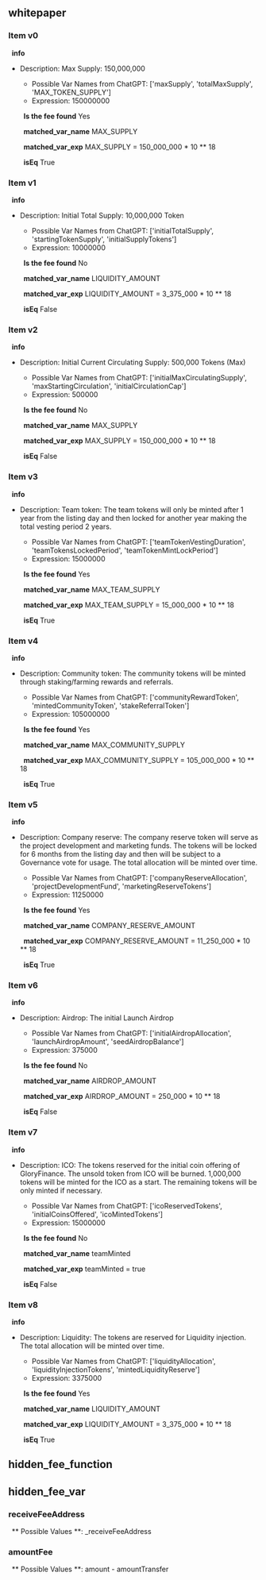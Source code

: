 ## whitepaper

### Item v0

   &ensp;**info**
   &emsp; 
- Description: Max Supply: 150,000,000 
   - Possible Var Names from ChatGPT: ['maxSupply', 'totalMaxSupply', 'MAX_TOKEN_SUPPLY'] 
   - Expression:  150000000 


   &ensp;**Is the fee found**
    Yes

   &ensp;**matched_var_name**
    MAX_SUPPLY

   &ensp;**matched_var_exp**
    MAX_SUPPLY = 150_000_000 * 10 ** 18

   &ensp;**isEq**
    True

### Item v1

   &ensp;**info**
   &emsp; 
- Description: Initial Total Supply: 10,000,000 Token 
   - Possible Var Names from ChatGPT: ['initialTotalSupply', 'startingTokenSupply', 'initialSupplyTokens'] 
   - Expression:  10000000 


   &ensp;**Is the fee found**
    No

   &ensp;**matched_var_name**
    LIQUIDITY_AMOUNT

   &ensp;**matched_var_exp**
    LIQUIDITY_AMOUNT = 3_375_000 * 10 ** 18

   &ensp;**isEq**
    False

### Item v2

   &ensp;**info**
   &emsp; 
- Description: Initial Current Circulating Supply: 500,000 Tokens (Max) 
   - Possible Var Names from ChatGPT: ['initialMaxCirculatingSupply', 'maxStartingCirculation', 'initialCirculationCap'] 
   - Expression:  500000 


   &ensp;**Is the fee found**
    No

   &ensp;**matched_var_name**
    MAX_SUPPLY

   &ensp;**matched_var_exp**
    MAX_SUPPLY = 150_000_000 * 10 ** 18

   &ensp;**isEq**
    False

### Item v3

   &ensp;**info**
   &emsp; 
- Description: Team token: The team tokens will only be minted after 1 year from the listing day and then locked for another year making the total vesting period 2 years. 
   - Possible Var Names from ChatGPT: ['teamTokenVestingDuration', 'teamTokensLockedPeriod', 'teamTokenMintLockPeriod'] 
   - Expression:  15000000 


   &ensp;**Is the fee found**
    Yes

   &ensp;**matched_var_name**
    MAX_TEAM_SUPPLY

   &ensp;**matched_var_exp**
    MAX_TEAM_SUPPLY = 15_000_000 * 10 ** 18

   &ensp;**isEq**
    True

### Item v4

   &ensp;**info**
   &emsp; 
- Description: Community token: The community tokens will be minted through staking/farming rewards and referrals. 
   - Possible Var Names from ChatGPT: ['communityRewardToken', 'mintedCommunityToken', 'stakeReferralToken'] 
   - Expression:  105000000 


   &ensp;**Is the fee found**
    Yes

   &ensp;**matched_var_name**
    MAX_COMMUNITY_SUPPLY

   &ensp;**matched_var_exp**
    MAX_COMMUNITY_SUPPLY = 105_000_000 * 10 ** 18

   &ensp;**isEq**
    True

### Item v5

   &ensp;**info**
   &emsp; 
- Description: Company reserve: The company reserve token will serve as the project development and marketing funds. The tokens will be locked for 6 months from the listing day and then will be subject to a Governance vote for usage. The total allocation will be minted over time. 
   - Possible Var Names from ChatGPT: ['companyReserveAllocation', 'projectDevelopmentFund', 'marketingReserveTokens'] 
   - Expression:  11250000 


   &ensp;**Is the fee found**
    Yes

   &ensp;**matched_var_name**
    COMPANY_RESERVE_AMOUNT

   &ensp;**matched_var_exp**
    COMPANY_RESERVE_AMOUNT = 11_250_000 * 10 ** 18

   &ensp;**isEq**
    True

### Item v6

   &ensp;**info**
   &emsp; 
- Description: Airdrop: The initial Launch Airdrop 
   - Possible Var Names from ChatGPT: ['initialAirdropAllocation', 'launchAirdropAmount', 'seedAirdropBalance'] 
   - Expression:  375000 


   &ensp;**Is the fee found**
    No

   &ensp;**matched_var_name**
    AIRDROP_AMOUNT

   &ensp;**matched_var_exp**
    AIRDROP_AMOUNT = 250_000 * 10 ** 18

   &ensp;**isEq**
    False

### Item v7

   &ensp;**info**
   &emsp; 
- Description: ICO: The tokens reserved for the initial coin offering of GloryFinance. The unsold token from ICO will be burned. 1,000,000 tokens will be minted for the ICO as a start. The remaining tokens will be only minted if necessary. 
   - Possible Var Names from ChatGPT: ['icoReservedTokens', 'initialCoinsOffered', 'icoMintedTokens'] 
   - Expression:  15000000 


   &ensp;**Is the fee found**
    No

   &ensp;**matched_var_name**
    teamMinted

   &ensp;**matched_var_exp**
    teamMinted = true

   &ensp;**isEq**
    False

### Item v8

   &ensp;**info**
   &emsp; 
- Description: Liquidity: The tokens are reserved for Liquidity injection. The total allocation will be minted over time. 
   - Possible Var Names from ChatGPT: ['liquidityAllocation', 'liquidityInjectionTokens', 'mintedLiquidityReserve'] 
   - Expression:  3375000  


   &ensp;**Is the fee found**
    Yes

   &ensp;**matched_var_name**
    LIQUIDITY_AMOUNT

   &ensp;**matched_var_exp**
    LIQUIDITY_AMOUNT = 3_375_000 * 10 ** 18

   &ensp;**isEq**
    True


## hidden_fee_function


## hidden_fee_var

### receiveFeeAddress

  &ensp;** Possible Values **:
 _receiveFeeAddress

### amountFee

  &ensp;** Possible Values **:
 amount - amountTransfer


